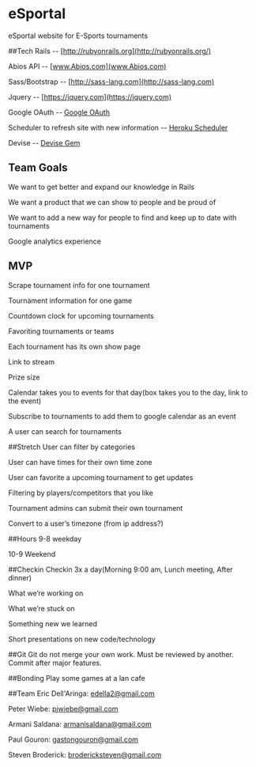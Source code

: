 # eSportal
eSportal website for E-Sports tournaments

##Tech
Rails -- [http://rubyonrails.org](http://rubyonrails.org/)

Abios API -- [www.Abios.com](www.Abios.com)

Sass/Bootstrap -- [http://sass-lang.com](http://sass-lang.com)

Jquery -- [https://jquery.com](https://jquery.com)

Google OAuth -- [Google OAuth](https://developers.google.com/identity/)

Scheduler to refresh site with new information -- [Heroku Scheduler](https://elements.heroku.com/addons/scheduler)

Devise -- [Devise Gem](https://github.com/plataformatec/devise)




## Team Goals

We want to get better and expand our knowledge in Rails

We want a product that we can show to people and be proud of

We want to add a new way for people to find and keep up to date with tournaments

Google analytics experience

## MVP
Scrape tournament info for one tournament

Tournament information for one game

Countdown clock for upcoming tournaments

Favoriting tournaments or teams

Each tournament has its own show page

Link to stream

Prize size

Calendar takes you to events for that day(box takes you to the day, link to the event)

Subscribe to tournaments to add them to google calendar as an event

A user can search for tournaments




##Stretch
User can filter by categories

User can have times for their own time zone

User can favorite a upcoming tournament to get updates

Filtering by players/competitors that you like

Tournament admins can submit their own tournament

Convert to a user’s timezone (from ip address?)

##Hours
9-8 weekday

10-9 Weekend


##Checkin
Checkin 3x a day(Morning 9:00 am, Lunch meeting, After dinner)

What we’re working on

What we’re stuck on

Something new we learned


Short presentations on new code/technology

##Git
Git do not merge your own work.
Must be reviewed by another.
Commit after major features.


##Bonding
Play some games at a lan cafe


##Team
Eric Dell'Aringa: edella2@gmail.com

Peter Wiebe: pjwiebe@gmail.com

Armani Saldana: armanisaldana@gmail.com

Paul Gouron: gastongouron@gmail.com

Steven Broderick: brodericksteven@gmail.com